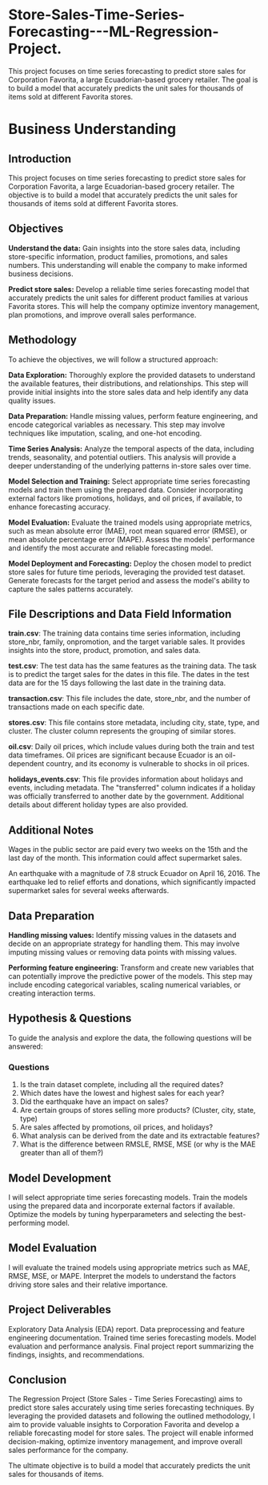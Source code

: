 # Store-Sales-Time-Series-Forecasting---ML-Regression-Project.
This project focuses on time series forecasting to predict store sales for Corporation Favorita, a large Ecuadorian-based grocery retailer. The goal is to build a model that accurately predicts the unit sales for thousands of items sold at different Favorita stores.

# Business Understanding
## Introduction
This project focuses on time series forecasting to predict store sales for Corporation Favorita, a large Ecuadorian-based grocery retailer. The objective is to build a model that accurately predicts the unit sales for thousands of items sold at different Favorita stores.

## Objectives
**Understand the data:** Gain insights into the store sales data, including store-specific information, product families, promotions, and sales numbers. This understanding will enable the company to make informed business decisions.

**Predict store sales:** Develop a reliable time series forecasting model that accurately predicts the unit sales for different product families at various Favorita stores. This will help the company optimize inventory management, plan promotions, and improve overall sales performance.

## Methodology
To achieve the objectives, we will follow a structured approach:

**Data Exploration:** Thoroughly explore the provided datasets to understand the available features, their distributions, and relationships. This step will provide initial insights into the store sales data and help identify any data quality issues.

**Data Preparation:** Handle missing values, perform feature engineering, and encode categorical variables as necessary. This step may involve techniques like imputation, scaling, and one-hot encoding.

**Time Series Analysis:** Analyze the temporal aspects of the data, including trends, seasonality, and potential outliers. This analysis will provide a deeper understanding of the underlying patterns in-store sales over time.

**Model Selection and Training:** Select appropriate time series forecasting models and train them using the prepared data. Consider incorporating external factors like promotions, holidays, and oil prices, if available, to enhance forecasting accuracy.

**Model Evaluation:** Evaluate the trained models using appropriate metrics, such as mean absolute error (MAE), root mean squared error (RMSE), or mean absolute percentage error (MAPE). Assess the models' performance and identify the most accurate and reliable forecasting model.

**Model Deployment and Forecasting:** Deploy the chosen model to predict store sales for future time periods, leveraging the provided test dataset. Generate forecasts for the target period and assess the model's ability to capture the sales patterns accurately.

## File Descriptions and Data Field Information
**train.csv**: The training data contains time series information, including store_nbr, family, onpromotion, and the target variable sales. It provides insights into the store, product, promotion, and sales data.

**test.csv**: The test data has the same features as the training data. The task is to predict the target sales for the dates in this file. The dates in the test data are for the 15 days following the last date in the training data.

**transaction.csv**: This file includes the date, store_nbr, and the number of transactions made on each specific date.

**stores.csv**: This file contains store metadata, including city, state, type, and cluster. The cluster column represents the grouping of similar stores.

**oil.csv**: Daily oil prices, which include values during both the train and test data timeframes. Oil prices are significant because Ecuador is an oil-dependent country, and its economy is vulnerable to shocks in oil prices.

**holidays_events.csv**: This file provides information about holidays and events, including metadata. The "transferred" column indicates if a holiday was officially transferred to another date by the government. Additional details about different holiday types are also provided.

## Additional Notes
Wages in the public sector are paid every two weeks on the 15th and the last day of the month. This information could affect supermarket sales.

An earthquake with a magnitude of 7.8 struck Ecuador on April 16, 2016. The earthquake led to relief efforts and donations, which significantly impacted supermarket sales for several weeks afterwards.

## Data Preparation
**Handling missing values:** Identify missing values in the datasets and decide on an appropriate strategy for handling them. This may involve imputing missing values or removing data points with missing values.

**Performing feature engineering:** Transform and create new variables that can potentially improve the predictive power of the models. This step may include encoding categorical variables, scaling numerical variables, or creating interaction terms.

## Hypothesis & Questions
To guide the analysis and explore the data, the following questions will be answered:

### Questions
1. Is the train dataset complete, including all the required dates?
2. Which dates have the lowest and highest sales for each year?
3. Did the earthquake have an impact on sales?
4. Are certain groups of stores selling more products? (Cluster, city, state, type)
5. Are sales affected by promotions, oil prices, and holidays?
6. What analysis can be derived from the date and its extractable features?
7. What is the difference between RMSLE, RMSE, MSE (or why is the MAE greater than all of them?)

## Model Development
I will select appropriate time series forecasting models.
Train the models using the prepared data and incorporate external factors if available.
Optimize the models by tuning hyperparameters and selecting the best-performing model.

## Model Evaluation
I will evaluate the trained models using appropriate metrics such as MAE, RMSE, MSE, or MAPE.
Interpret the models to understand the factors driving store sales and their relative importance.

## Project Deliverables
Exploratory Data Analysis (EDA) report.
Data preprocessing and feature engineering documentation.
Trained time series forecasting models.
Model evaluation and performance analysis.
Final project report summarizing the findings, insights, and recommendations.

## Conclusion
The Regression Project (Store Sales - Time Series Forecasting) aims to predict store sales accurately using time series forecasting techniques. By leveraging the provided datasets and following the outlined methodology, I aim to provide valuable insights to Corporation Favorita and develop a reliable forecasting model for store sales. The project will enable informed decision-making, optimize inventory management, and improve overall sales performance for the company.

The ultimate objective is to build a model that accurately predicts the unit sales for thousands of items.
